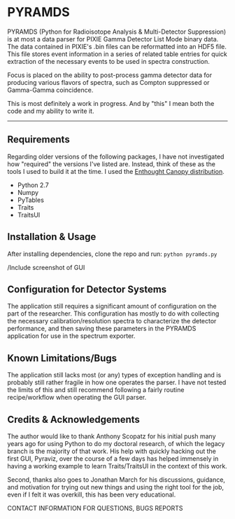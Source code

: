 # PYRAMDS #

PYRAMDS (Python for Radioisotope Analysis & Multi-Detector Suppression) is at most a data parser for PIXIE Gamma Detector List Mode binary data. The data contained in PIXIE's .bin files can be reformatted into an HDF5 file. This file stores event information in a series of related table entries for quick extraction of the necessary events to be used in spectra construction.

Focus is placed on the ability to post-process gamma detector data for producing various flavors of spectra, such as Compton suppressed or Gamma-Gamma coincidence.

This is most definitely a work in progress. And by "this" I mean both the code and my ability to write it.

------------------------------------

## Requirements ##
Regarding older versions of the following packages, I have not investigated how "required" the versions I've listed are. Instead, think of these as the tools I used to build it at the time. I used the [Enthought Canopy distribution](https://www.enthought.com/products/canopy/).

* Python 2.7
* Numpy
* PyTables
* Traits
* TraitsUI

## Installation & Usage ##
After installing dependencies, clone the repo and run: `python pyramds.py`

/Include screenshot of GUI

## Configuration for Detector Systems ##
The application still requires a significant amount of configuration on the part of the researcher. This configuration has mostly to do with collecting the necessary calibration/resolution spectra to characterize the detector performance, and then saving these parameters in the PYRAMDS application for use in the spectrum exporter.

## Known Limitations/Bugs ##
The application still lacks most (or any) types of exception handling and is probably still rather fragile in how one operates the parser. I have not tested the limits of this and still recommend following a fairly routine recipe/workflow when operating the GUI parser.

## Credits & Acknowledgements ##
The author would like to thank Anthony Scopatz for his initial push many years ago for using Python to do my doctoral research, of which the legacy branch is the majority of that work. His help with quickly hacking out the first GUI, Pyraviz, over the course of a few days has helped immensely in having a working example to learn Traits/TraitsUI in the context of this work.

Second, thanks also goes to Jonathan March for his discussions, guidance, and motivation for trying out new things and using the right tool for the job, even if I felt it was overkill, this has been very educational.

CONTACT INFORMATION FOR QUESTIONS, BUGS REPORTS

